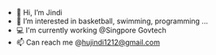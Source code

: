 - 👋 Hi, I’m Jindi
- 👀 I’m interested in basketball, swimming, programming ...
- 💻 I'm currently working @Singpore Govtech
- 📫 Can reach me @hujindi1212@gmail.com

<!---
JindiHu/JindiHu is a ✨ special ✨ repository because its `README.md` (this file) appears on your GitHub profile.
You can click the Preview link to take a look at your changes.
--->
